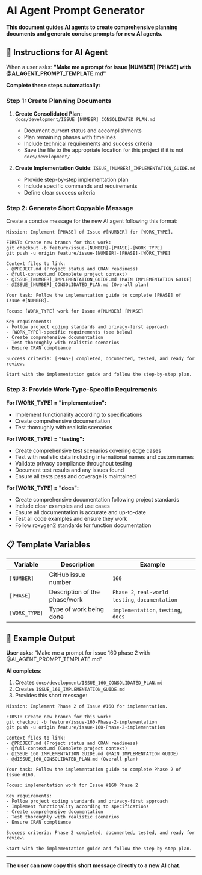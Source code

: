 # AI Agent Prompt Generator

**This document guides AI agents to create comprehensive planning documents and generate concise prompts for new AI agents.**

## 🎯 **Instructions for AI Agent**

When a user asks: **"Make me a prompt for issue [NUMBER] [PHASE] with @AI_AGENT_PROMPT_TEMPLATE.md"**

**Complete these steps automatically:**

### **Step 1: Create Planning Documents**

1. **Create Consolidated Plan**: `docs/development/ISSUE_[NUMBER]_CONSOLIDATED_PLAN.md`
   - Document current status and accomplishments
   - Plan remaining phases with timelines
   - Include technical requirements and success criteria
   - Save the file to the appropriate location for this project if it is not `docs/development/`

2. **Create Implementation Guide**: `ISSUE_[NUMBER]_IMPLEMENTATION_GUIDE.md`
   - Provide step-by-step implementation plan
   - Include specific commands and requirements
   - Define clear success criteria

### **Step 2: Generate Short Copyable Message**

Create a concise message for the new AI agent following this format:

```
Mission: Implement [PHASE] of Issue #[NUMBER] for [WORK_TYPE].

FIRST: Create new branch for this work:
git checkout -b feature/issue-[NUMBER]-[PHASE]-[WORK_TYPE]
git push -u origin feature/issue-[NUMBER]-[PHASE]-[WORK_TYPE]

Context files to link:
- @PROJECT.md (Project status and CRAN readiness)
- @full-context.md (Complete project context)
- @ISSUE_[NUMBER]_IMPLEMENTATION_GUIDE.md (MAIN IMPLEMENTATION GUIDE)
- @ISSUE_[NUMBER]_CONSOLIDATED_PLAN.md (Overall plan)

Your task: Follow the implementation guide to complete [PHASE] of Issue #[NUMBER].

Focus: [WORK_TYPE] work for Issue #[NUMBER] [PHASE]

Key requirements:
- Follow project coding standards and privacy-first approach
- [WORK_TYPE]-specific requirements (see below)
- Create comprehensive documentation
- Test thoroughly with realistic scenarios
- Ensure CRAN compliance

Success criteria: [PHASE] completed, documented, tested, and ready for review.

Start with the implementation guide and follow the step-by-step plan.
```

### **Step 3: Provide Work-Type-Specific Requirements**

**For [WORK_TYPE] = "implementation":**
- Implement functionality according to specifications
- Create comprehensive documentation
- Test thoroughly with realistic scenarios

**For [WORK_TYPE] = "testing":**
- Create comprehensive test scenarios covering edge cases
- Test with realistic data including international names and custom names
- Validate privacy compliance throughout testing
- Document test results and any issues found
- Ensure all tests pass and coverage is maintained

**For [WORK_TYPE] = "docs":**
- Create comprehensive documentation following project standards
- Include clear examples and use cases
- Ensure all documentation is accurate and up-to-date
- Test all code examples and ensure they work
- Follow roxygen2 standards for function documentation

## 📋 **Template Variables**

| Variable | Description | Example |
|----------|-------------|---------|
| `[NUMBER]` | GitHub issue number | `160` |
| `[PHASE]` | Description of the phase/work | `Phase 2`, `real-world testing`, `documentation` |
| `[WORK_TYPE]` | Type of work being done | `implementation`, `testing`, `docs` |

## 🎯 **Example Output**

**User asks**: "Make me a prompt for issue 160 phase 2 with @AI_AGENT_PROMPT_TEMPLATE.md"

**AI completes**:
1. Creates `docs/development/ISSUE_160_CONSOLIDATED_PLAN.md`
2. Creates `ISSUE_160_IMPLEMENTATION_GUIDE.md`
3. Provides this short message:

```
Mission: Implement Phase 2 of Issue #160 for implementation.

FIRST: Create new branch for this work:
git checkout -b feature/issue-160-Phase-2-implementation
git push -u origin feature/issue-160-Phase-2-implementation

Context files to link:
- @PROJECT.md (Project status and CRAN readiness)
- @full-context.md (Complete project context)
- @ISSUE_160_IMPLEMENTATION_GUIDE.md (MAIN IMPLEMENTATION GUIDE)
- @dISSUE_160_CONSOLIDATED_PLAN.md (Overall plan)

Your task: Follow the implementation guide to complete Phase 2 of Issue #160.

Focus: implementation work for Issue #160 Phase 2

Key requirements:
- Follow project coding standards and privacy-first approach
- Implement functionality according to specifications
- Create comprehensive documentation
- Test thoroughly with realistic scenarios
- Ensure CRAN compliance

Success criteria: Phase 2 completed, documented, tested, and ready for review.

Start with the implementation guide and follow the step-by-step plan.
```

---

**The user can now copy this short message directly to a new AI chat.**
